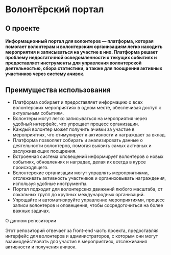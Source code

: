 # Волонтёрский портал
## О проекте
#### Информационный портал для волонтеров — платформа, которая помогает волонтерам и волонтерским организациям легко находить мероприятия и записываться на участие в них. Платформа решает проблему недостаточной осведомленности о текущих событиях и предоставляет инструменты для управления волонтерской деятельностью, сбора статистики, а также для поощрения активных участников через систему ачивок.
## Преимущества использования
+ Платформа собирает и предоставляет информацию о всех волонтерских мероприятиях в одном месте, обеспечивая доступ к актуальным событиям.
+ Волонтеры могут легко записываться на мероприятия через удобный интерфейс, что упрощает процесс организации.
+ Каждый волонтер может получить ачивки за участие в мероприятиях, что стимулирует к активности и награждает за вклад.
+ Платформа позволяет собирать и анализировать данные о деятельности волонтеров, помогая выявить самых активных и заслуживающих поощрения.
+ Встроенная система оповещений информирует волонтеров о новых событиях, обновлениях и наградах, делая их всегда в курсе происходящего.
+ Волонтерские организации могут управлять мероприятиями, отслеживать активность участников и организовывать награждения, используя удобные инструменты.
+ Портал подходит для волонтерских движений любого масштаба, от локальных групп до крупных международных организаций.
+ Упрощайте и автоматизируйте управление мероприятиями, процесс записи волонтеров и оповещения, чтобы сосредоточиться на более важных задачах.

О данном репозитории

Этот репозиторий отвечает за front-end часть проекта, предоставляя интерфейс для волонтеров и администраторов, с которым они могут взаимодействовать для участия в мероприятиях, отслеживания активности и получения ачивок.
